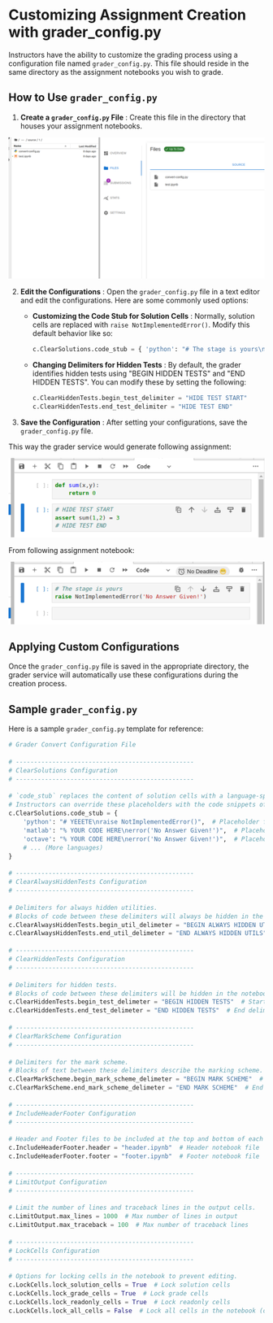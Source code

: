 # Customizing Assignment Creation with grader_config.py

Instructors have the ability to customize the grading process using a configuration file named `grader_config.py`. This file should reside in the same directory as the assignment notebooks you wish to grade.

## How to Use `grader_config.py`

1. **Create a `grader_config.py` File**
   : Create this file in the directory that houses your assignment notebooks.

![Grader Convert File](../_static/assets/images/instructor_guide/grader_convert_img.png)


2. **Edit the Configurations**
   : Open the `grader_config.py` file in a text editor and edit the configurations. Here are some commonly used options:

     - **Customizing the Code Stub for Solution Cells**
       : Normally, solution cells are replaced with `raise NotImplementedError()`. Modify this default behavior like so:

         ```python
         c.ClearSolutions.code_stub = { 'python': "# The stage is yours\nraise NotImplementedError('No Answer Given!')" }
         ```
     - **Changing Delimiters for Hidden Tests**
       : By default, the grader identifies hidden tests using "BEGIN HIDDEN TESTS" and "END HIDDEN TESTS". You can modify these by setting the following:

         ```python
         c.ClearHiddenTests.begin_test_delimiter = "HIDE TEST START"
         c.ClearHiddenTests.end_test_delimiter = "HIDE TEST END"
         ```
3. **Save the Configuration**
   : After setting your configurations, save the `grader_config.py` file.

This way the grader service would generate following assignment:

![Grader Convert Example](../_static/assets/images/instructor_guide/grader_convert_ex.png)


From following assignment notebook:

![Grader Convert Result](../_static/assets/images/instructor_guide/grader_convert_res.png)

## Applying Custom Configurations

Once the `grader_config.py` file is saved in the appropriate directory, the grader service will automatically use these configurations during the creation process.

## Sample `grader_config.py`

Here is a sample `grader_config.py` template for reference:

```python
# Grader Convert Configuration File

# -------------------------------------------------
# ClearSolutions Configuration
# -------------------------------------------------

# `code_stub` replaces the content of solution cells with a language-specific code snippet.
# Instructors can override these placeholders with the code snippets of their choice.
c.ClearSolutions.code_stub = {
    'python': "# YEEETE\nraise NotImplementedError()",  # Placeholder for Python solution cells
    'matlab': "% YOUR CODE HERE\nerror('No Answer Given!')",  # Placeholder for MATLAB solution cells
    'octave': "% YOUR CODE HERE\nerror('No Answer Given!')",  # Placeholder for Octave solution cells
    # ... (More languages)
}

# -------------------------------------------------
# ClearAlwaysHiddenTests Configuration
# -------------------------------------------------

# Delimiters for always hidden utilities.
# Blocks of code between these delimiters will always be hidden in the notebook.
c.ClearAlwaysHiddenTests.begin_util_delimeter = "BEGIN ALWAYS HIDDEN UTILS"  # Start delimiter
c.ClearAlwaysHiddenTests.end_util_delimeter = "END ALWAYS HIDDEN UTILS"  # End delimiter

# -------------------------------------------------
# ClearHiddenTests Configuration
# -------------------------------------------------

# Delimiters for hidden tests.
# Blocks of code between these delimiters will be hidden in the notebook.
c.ClearHiddenTests.begin_test_delimeter = "BEGIN HIDDEN TESTS"  # Start delimiter
c.ClearHiddenTests.end_test_delimeter = "END HIDDEN TESTS"  # End delimiter

# -------------------------------------------------
# ClearMarkScheme Configuration
# -------------------------------------------------

# Delimiters for the mark scheme.
# Blocks of text between these delimiters describe the marking scheme.
c.ClearMarkScheme.begin_mark_scheme_delimeter = "BEGIN MARK SCHEME"  # Start delimiter
c.ClearMarkScheme.end_mark_scheme_delimeter = "END MARK SCHEME"  # End delimiter

# -------------------------------------------------
# IncludeHeaderFooter Configuration
# -------------------------------------------------

# Header and Footer files to be included at the top and bottom of each notebook.
c.IncludeHeaderFooter.header = "header.ipynb"  # Header notebook file
c.IncludeHeaderFooter.footer = "footer.ipynb"  # Footer notebook file

# -------------------------------------------------
# LimitOutput Configuration
# -------------------------------------------------

# Limit the number of lines and traceback lines in the output cells.
c.LimitOutput.max_lines = 1000  # Max number of lines in output
c.LimitOutput.max_traceback = 100  # Max number of traceback lines

# -------------------------------------------------
# LockCells Configuration
# -------------------------------------------------

# Options for locking cells in the notebook to prevent editing.
c.LockCells.lock_solution_cells = True  # Lock solution cells
c.LockCells.lock_grade_cells = True  # Lock grade cells
c.LockCells.lock_readonly_cells = True  # Lock readonly cells
c.LockCells.lock_all_cells = False  # Lock all cells in the notebook (overrides above settings)
```
